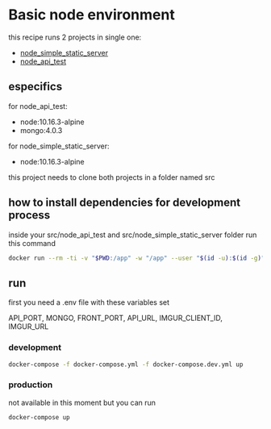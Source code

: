 # Basic node environment

this recipe runs 2 projects in single one:

- [node_simple_static_server](https://github.com/siht/node_simple_static_server)
- [node_api_test](https://github.com/siht/node_api_test)

## especifics

for node_api_test:

- node:10.16.3-alpine
- mongo:4.0.3

for node_simple_static_server:

- node:10.16.3-alpine

this project needs to clone both projects in a folder named src

## how to install dependencies for development process

inside your src/node_api_test and src/node_simple_static_server folder run this command

```bash
docker run --rm -ti -v "$PWD:/app" -w "/app" --user "$(id -u):$(id -g)" node:10.16.3-alpine npm i
```

## run

first you need a .env file with these variables set

API_PORT, MONGO, FRONT_PORT, API_URL, IMGUR_CLIENT_ID, IMGUR_URL

### development

```bash
docker-compose -f docker-compose.yml -f docker-compose.dev.yml up
```

### production

not available in this moment but you can run

```bash
docker-compose up
```
